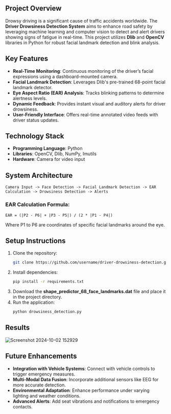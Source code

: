 ## Project Overview
Drowsy driving is a significant cause of traffic accidents worldwide. The **Driver Drowsiness Detection System** aims to enhance road safety by leveraging machine learning and computer vision to detect and alert drivers showing signs of fatigue in real-time. This project utilizes **Dlib** and **OpenCV** libraries in Python for robust facial landmark detection and blink analysis.

## Key Features
- **Real-Time Monitoring**: Continuous monitoring of the driver’s facial expressions using a dashboard-mounted camera.
- **Facial Landmark Detection**: Leverages Dlib's pre-trained 68-point facial landmark detector.
- **Eye Aspect Ratio (EAR) Analysis**: Tracks blinking patterns to determine alertness levels.
- **Dynamic Feedback**: Provides instant visual and auditory alerts for driver drowsiness.
- **User-Friendly Interface**: Offers real-time annotated video feeds with driver status updates.

## Technology Stack
- **Programming Language**: Python
- **Libraries**: OpenCV, Dlib, NumPy, Imutils
- **Hardware**: Camera for video input

## System Architecture
```plaintext
Camera Input -> Face Detection -> Facial Landmark Detection -> EAR Calculation -> Drowsiness Detection -> Alerts
```

### EAR Calculation Formula:
```
EAR = (|P2 - P6| + |P3 - P5|) / (2 * |P1 - P4|)
```
Where P1 to P6 are coordinates of specific facial landmarks around the eye.

## Setup Instructions
1. Clone the repository:
   ```bash
   git clone https://github.com/username/driver-drowsiness-detection.git
   ```
2. Install dependencies:
   ```bash
   pip install -r requirements.txt
   ```
3. Download the **shape_predictor_68_face_landmarks.dat** file and place it in the project directory.
4. Run the application:
   ```bash
   python drowsiness_detection.py
   ```

## Results
![Screenshot 2024-10-02 152929](https://github.com/user-attachments/assets/38b5c3c7-38e7-49c7-9688-72999daeb2bc)

## Future Enhancements
- **Integration with Vehicle Systems**: Connect with vehicle controls to trigger emergency measures.
- **Multi-Modal Data Fusion**: Incorporate additional sensors like EEG for more accurate detection.
- **Environmental Adaptation**: Enhance performance under varying lighting and weather conditions.
- **Advanced Alerts**: Add seat vibrations and notifications to emergency contacts.

